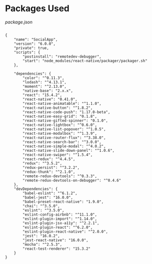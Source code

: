 # Packages Used

_package.json_

<pre class="line-numbers"><code class="language-json">
{
    "name": "SocialApp",
    "version": "6.0.0",
    "private": true,
    "scripts": {
        "postinstall": "remotedev-debugger",
        "start": "node_modules/react-native/packager/packager.sh"
    },

    "dependencies": {
        "color": "^0.11.3",
        "lodash": "^4.13.1",
        "moment": "^2.13.0",
        "native-base": "2.x.x",
        "react": "15.4.2",
        "react-native": "0.41.0",
        "react-native-animatable": "^1.1.0",
        "react-native-button": "^1.8.2",
        "react-native-code-push": "1.17.0-beta",
        "react-native-easy-grid": "0.1.8",
        "react-native-gifted-spinner": "0.1.0",
        "react-native-lightbox": "^0.6.0",
        "react-native-list-popover": "^1.0.5",
        "react-native-modalbox": "^1.3.9",
        "react-native-router-flux": "^3.38.0",
        "react-native-search-bar": "^3.0.0",
        "react-native-simple-modal": "^4.0.2",
        "react-native-slide-down-panel": "^1.0.6",
        "react-native-swiper": "^1.5.4",
        "react-redux": "^4.4.5",
        "redux": "^3.5.2",
        "redux-persist": "^3.2.2",
        "redux-thunk": "^2.1.0",
        "remote-redux-devtools": "^0.3.3",
        "remote-redux-devtools-on-debugger": "^0.4.6"
    },
    "devDependencies": {
        "babel-eslint": "^6.1.2",
        "babel-jest": "16.0.0",
        "babel-preset-react-native": "1.9.0",
        "chai": "^3.5.0",
        "eslint": "^3.5.0",
        "eslint-config-airbnb": "^11.1.0",
        "eslint-plugin-import": "^1.14.0",
        "eslint-plugin-jsx-a11y": "^2.2.1",
        "eslint-plugin-react": "^6.2.0",
        "eslint-plugin-react-native": "^2.0.0",
        "jest": "16.0.2",
        "jest-react-native": "16.0.0",
        "mocha": "^2.5.3",
        "react-test-renderer": "15.3.2"
    }
}
</code></pre>
